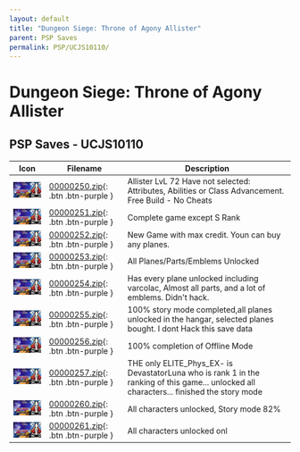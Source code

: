 ```yaml
---
layout: default
title: "Dungeon Siege: Throne of Agony Allister"
parent: PSP Saves
permalink: PSP/UCJS10110/
---
```

# Dungeon Siege: Throne of Agony Allister

## PSP Saves - UCJS10110

| Icon | Filename | Description |
|------|----------|-------------|
| ![Dungeon Siege: Throne of Agony Allister](ICON0.PNG) | [00000250.zip](00000250.zip){: .btn .btn-purple } | Allister LvL 72 Have not selected: Attributes, Abilities or Class Advancement. Free Build - No Cheats |
| ![Dungeon Siege: Throne of Agony Allister](ICON0.PNG) | [00000251.zip](00000251.zip){: .btn .btn-purple } | Complete game except S Rank |
| ![Dungeon Siege: Throne of Agony Allister](ICON0.PNG) | [00000252.zip](00000252.zip){: .btn .btn-purple } | New Game with max credit. Youn can buy any planes. |
| ![Dungeon Siege: Throne of Agony Allister](ICON0.PNG) | [00000253.zip](00000253.zip){: .btn .btn-purple } | All Planes/Parts/Emblems Unlocked |
| ![Dungeon Siege: Throne of Agony Allister](ICON0.PNG) | [00000254.zip](00000254.zip){: .btn .btn-purple } | Has every plane unlocked including varcolac, Almost all parts, and a lot of emblems. Didn't hack. |
| ![Dungeon Siege: Throne of Agony Allister](ICON0.PNG) | [00000255.zip](00000255.zip){: .btn .btn-purple } | 100% story mode completed,all planes unlocked in the hangar, selected planes bought. I dont Hack this save data |
| ![Dungeon Siege: Throne of Agony Allister](ICON0.PNG) | [00000256.zip](00000256.zip){: .btn .btn-purple } | 100% completion of Offline Mode |
| ![Dungeon Siege: Throne of Agony Allister](ICON0.PNG) | [00000257.zip](00000257.zip){: .btn .btn-purple } | THE only ELITE_Phys_EX- is DevastatorLuna who is rank 1 in the ranking of this game... unlocked all characters... finished the story mode |
| ![Dungeon Siege: Throne of Agony Allister](ICON0.PNG) | [00000260.zip](00000260.zip){: .btn .btn-purple } | All characters unlocked, Story mode 82% |
| ![Dungeon Siege: Throne of Agony Allister](ICON0.PNG) | [00000261.zip](00000261.zip){: .btn .btn-purple } | All characters unlocked onl |
